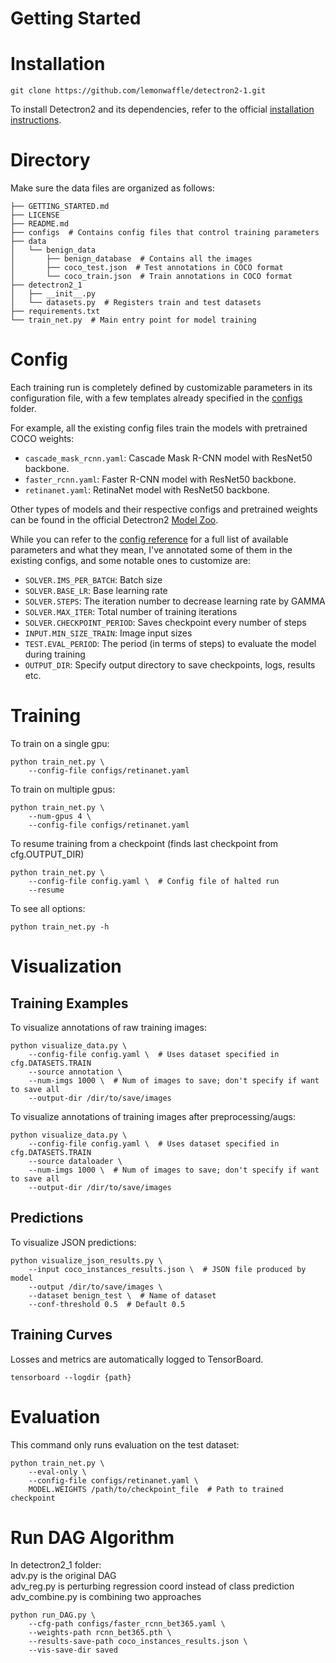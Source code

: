 # Getting Started

# Installation
```
git clone https://github.com/lemonwaffle/detectron2-1.git
```
To install Detectron2 and its dependencies, refer to the official [installation instructions](https://github.com/facebookresearch/detectron2/blob/master/INSTALL.md).

# Directory
Make sure the data files are organized as follows:
```
├── GETTING_STARTED.md
├── LICENSE
├── README.md
├── configs  # Contains config files that control training parameters
├── data
│   └── benign_data
│       ├── benign_database  # Contains all the images
│       ├── coco_test.json  # Test annotations in COCO format
│       └── coco_train.json  # Train annotations in COCO format
├── detectron2_1
│   ├── __init__.py
│   └── datasets.py  # Registers train and test datasets
├── requirements.txt
└── train_net.py  # Main entry point for model training
```

# Config
Each training run is completely defined by customizable parameters in its configuration file, with a few templates already specified in the [configs](./configs) folder.

For example, all the existing config files train the models with pretrained COCO weights:
- `cascade_mask_rcnn.yaml`: Cascade Mask R-CNN model with ResNet50 backbone.
- `faster_rcnn.yaml`: Faster R-CNN model with ResNet50 backbone.
- `retinanet.yaml`: RetinaNet model with ResNet50 backbone.

Other types of models and their respective configs and pretrained weights can be found in the official Detectron2 [Model Zoo](https://github.com/facebookresearch/detectron2/blob/master/MODEL_ZOO.md).

While you can refer to the [config reference](https://detectron2.readthedocs.io/modules/config.html#config-references) for a full list of available parameters and what they mean, I've annotated some of them in the existing configs, and some notable ones to customize are:
- `SOLVER.IMS_PER_BATCH`: Batch size
- `SOLVER.BASE_LR`: Base learning rate
- `SOLVER.STEPS`: The iteration number to decrease learning rate by GAMMA
- `SOLVER.MAX_ITER`: Total number of training iterations
- `SOLVER.CHECKPOINT_PERIOD`: Saves checkpoint every number of steps
- `INPUT.MIN_SIZE_TRAIN`: Image input sizes
- `TEST.EVAL_PERIOD`: The period (in terms of steps) to evaluate the model during training
- `OUTPUT_DIR`: Specify output directory to save checkpoints, logs, results etc.

# Training
To train on a single gpu:
```
python train_net.py \
    --config-file configs/retinanet.yaml
```

To train on multiple gpus:
```
python train_net.py \
    --num-gpus 4 \
    --config-file configs/retinanet.yaml
```

To resume training from a checkpoint (finds last checkpoint from cfg.OUTPUT_DIR)
```
python train_net.py \
    --config-file config.yaml \  # Config file of halted run
    --resume
```

To see all options:
```
python train_net.py -h
```

# Visualization
## Training Examples
To visualize annotations of raw training images:
```
python visualize_data.py \
    --config-file config.yaml \  # Uses dataset specified in cfg.DATASETS.TRAIN
    --source annotation \
    --num-imgs 1000 \  # Num of images to save; don't specify if want to save all
    --output-dir /dir/to/save/images
```

To visualize annotations of training images after preprocessing/augs:
```
python visualize_data.py \
    --config-file config.yaml \  # Uses dataset specified in cfg.DATASETS.TRAIN
    --source dataloader \
    --num-imgs 1000 \  # Num of images to save; don't specify if want to save all
    --output-dir /dir/to/save/images
```

## Predictions
To visualize JSON predictions:
```
python visualize_json_results.py \
    --input coco_instances_results.json \  # JSON file produced by model
    --output /dir/to/save/images \
    --dataset benign_test \  # Name of dataset
    --conf-threshold 0.5  # Default 0.5
```

## Training Curves
Losses and metrics are automatically logged to TensorBoard.
```
tensorboard --logdir {path}
```

# Evaluation
This command only runs evaluation on the test dataset:
```
python train_net.py \
    --eval-only \
    --config-file configs/retinanet.yaml \
    MODEL.WEIGHTS /path/to/checkpoint_file  # Path to trained checkpoint
```

# Run DAG Algorithm
In detectron2_1 folder: \
    adv.py is the original DAG \
    adv_reg.py is perturbing regression coord instead of class prediction \
    adv_combine.py is combining two approaches 
    
```
python run_DAG.py \
    --cfg-path configs/faster_rcnn_bet365.yaml \
    --weights-path rcnn_bet365.pth \
    --results-save-path coco_instances_results.json \
    --vis-save-dir saved
```